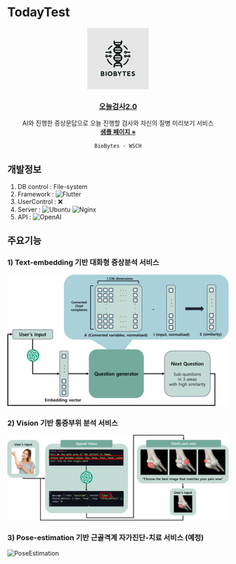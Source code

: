 # TodayTest

<div align="center">
  <a href="https://todaytest.org">
    <img src="./assets/logo_white.png" alt="Logo" height="140">
  <h3 align="center">오늘검사2.0</h3>
  </a>
  </a>
  <p align="center">
    AI와 진행한 증상문답으로 오늘 진행할 검사와 자신의 질병 미리보기 서비스
    <br />
    <a href="https://todaytest.org"><strong>샘플 페이지 »</strong></a>

    BioBytes · WSCH
  </p>
</div>

## 개발정보
1) DB control : File-system
2) Framework : ![Flutter]
3) UserControl : :x:
4) Server : ![Ubuntu] ![Nginx]
5) API : ![OpenAI]

## 주요기능
### 1) Text-embedding 기반 대화형 증상분석 서비스
![Model](assets/thumbnail/model.png)
### 2) Vision 기반 통증부위 분석 서비스
![Vision](assets/thumbnail/vision.png)
### 3) Pose-estimation 기반 근골격계 자가진단-치료 서비스 (예정)
![PoseEstimation](assets/thumbnail/pose_estimation.png)


[Gmail]: https://img.shields.io/badge/Gmail-EA4335?logo=gmail&logoColor=fff&style=flat
[Tistory]: https://img.shields.io/badge/Tistory-000?logo=tistory&logoColor=fff&style=flat
[Node.js]: https://img.shields.io/badge/Node.js-393?logo=nodedotjs&logoColor=fff&style=flat
[Express.js]: https://img.shields.io/badge/Express-000?logo=express&logoColor=fff&style=flat
[Passport.js]: https://img.shields.io/badge/Passport-34E27A?logo=passport&logoColor=000&style=flat
[React]: https://img.shields.io/badge/React-61DAFB?logo=react&logoColor=000&style=flat
[Next.js]: https://img.shields.io/badge/Next.js-000?logo=nextdotjs&logoColor=fff&style=flat
[NextAuth]: https://img.shields.io/badge/NextAuth-000000?style=flat&logo=nextdotjs&logoColor=white
[Ubuntu]: https://img.shields.io/badge/Ubuntu-E95420?logo=ubuntu&logoColor=fff&style=flat
[Nginx]: https://img.shields.io/badge/NGINX-009639?logo=nginx&logoColor=fff&style=flat
[Lets encrypt]: https://img.shields.io/badge/Let's%20Encrypt-003A70?logo=letsencrypt&logoColor=fff&style=flat
[CPP]: https://img.shields.io/badge/C%2B%2B-00599C?logo=cplusplus&logoColor=fff&style=flat
[Python]: https://img.shields.io/badge/python-3670A0?style=flat&logo=python&logoColor=ffdd54
[Tensorflow]: https://img.shields.io/badge/TensorFlow-%23FF6F00.svg?style=flat&logo=TensorFlow&logoColor=white
[OpenAI]: https://img.shields.io/badge/OpenAI-412991?logo=openai&logoColor=fff&style=flat
[Clang]: https://img.shields.io/badge/C-A8B9CC?logo=c&logoColor=fff&style=flat
[Coffee]: https://www.buymeacoffee.com/assets/img/custom_images/orange_img.png
[CodeForces]: https://badges.joonhyung.xyz/codeforces/oculis.svg
[Solved.ac]: http://mazassumnida.wtf/api/mini/generate_badge?boj=oculis
[Flutter]: https://img.shields.io/badge/Flutter-02569B?logo=flutter&logoColor=fff&style=flat